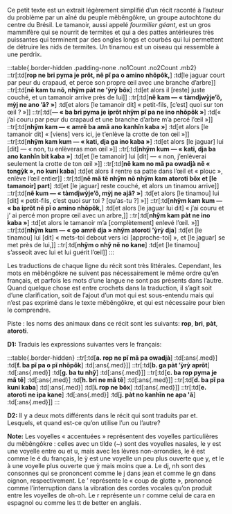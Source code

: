 Ce petit texte est un extrait légèrement simplifié d’un récit raconté à l’auteur du problème par un aîné
du peuple mẽbêngôkre, un groupe autochtone du centre du Brésil. Le tamanoir, aussi appelé *fourmilier géant*, est un gros mammifère qui se nourrit de termites et qui a des pattes antérieures très puissantes qui
terminent par des ongles longs et courbés qui lui permettent de détruire les nids de termites. Un tinamou
est un oiseau qui ressemble à une perdrix.

:::table{.border-hidden .padding-none .no1Count .no2Count .mb2}
::tr[:td[**rop ne bri pyma je prõt, nẽ pĩ pa o amino nhõpôk,**] :td[le jaguar court par peur du crapaud, et perce son propre œil avec une branche d’arbre]]
::tr[:td[**nẽ kam tu nõ, nhỹm pàt ne ’ỳrỳ bôx**] :td[et alors il [reste] juste couché, et un tamanoir arrive près de lui]]
::tr[:td[**nẽ kam — « tàmdjwỳje’õ, mỳj ne ano ’ã? »**] :td[et alors [le tamanoir dit] « petit-fils, [c’est] quoi sur ton œil ? »]]
::tr[:td[**— « ba bri pyma je iprõt nhỹm pĩ pa ne ino nhõpôk »**] :td[« j’ai couru par peur du crapaud et une branche d’arbre m’a percé l’œil »]]
::tr[:td[**nhỹm kam — « amrẽ ba amã ano kanhĩn kaba »**] :td[et alors [le tamanoir dit] « [viens] vers ici, je t’enlève la crotte de ton œil »]]
::tr[:td[**nhỹm kam kum — « kati, dja ga ino kaba »**] :td[et alors [le jaguar] lui [dit] — « non, tu enlèveras mon œil »]]
::tr[:td[**nhỹm kum — « kati, dja ba ano kanhĩn bit kaba »**] :td[et [le tamanoir] lui [dit] — « non, j’enlèverai seulement la crotte de ton œil »]]
::tr[:td[**nẽ kam no mã pa owadjà nẽ « tongỳk », no kuni kaba**] :td[et alors il rentre sa patte dans l’œil et « plouc », enlève l’œil entier]]
::tr[:td[**nẽ mã tẽ nhỹm nõ nhỹm kam atoroti bôx et [le tamanoir] part**] :td[et [le jaguar] reste couché, et alors un tinamou arrive]]
::tr[:td[**nẽ kum — « tàmdjwỳje’õ, mỳj ne ajã? »**] :td[et alors [le tinamou] lui [dit] « petit-fils, c’est quoi sur toi ? [qu’as-tu ?] »]]
::tr[:td[**nhỹm kam kum — « ba iprõt nẽ pĩ o amino nhõpôk,**] :td[et alors [le jaguar lui dit] « j’ai couru et j’ ai percé mon propre œil avec un arbre,]]
::tr[:td[**nhỹm kam pàt ne ino kaba »**] :td[et alors le tamanoir m’a [complètement] enlevé l’œil. »]]
::tr[:td[**nhỹm kum — « go amrẽ dja » nhỹm atoroti ’ỳrỳ dja**] :td[et [le tinamou] lui [dit] « mets-toi debout vers ici [approche-toi] », et [le jaguar] se met près de lui,]]
::tr[:td[**nhỹm o nhỹ nẽ no kane**] :td[et [le tinamou] s’asseoit avec lui et lui guérit l’œil]]
:::

Les traductions de chaque ligne du récit sont très littérales. Cependant, les mots en mẽbêngôkre ne suivent
pas nécessairement le même ordre qu’en français, et parfois les mots d’une langue ne sont pas présents
dans l’autre. Quand quelque chose est entre crochets dans la traduction, il s’agit soit d’une clarification,
soit de l’ajout d’un mot qui est sous-entendu mais qui n’est pas exprimé dans le texte mẽbêngôkre, et qui
est nécessaire pour bien le comprendre.

Piste : les noms des animaux dans ce récit sont les suivants: **rop**, **bri**, **pàt**, **atoroti**.

**D1:** Traduis les expressions suivantes vers le français:

:::table{.border-hidden}
::tr[:td[**a. rop ne pĩ mã pa owadjà**] :td[:ans{.med}] :td[**f. ba pĩ pa o pĩ nhõpôk**] :td[:ans{.med}]]
::tr[:td[**b. ga pàt ’ỳrỳ aprõt**] :td[:ans{.med}] :td[**g. ba tu nhỹ**] :td[:ans{.med}]]
::tr[:td[**c. ba rop pyma je mã tẽ**] :td[:ans{.med}] :td[**h. bri ne mã tẽ**] :td[:ans{.med}]]
::tr[:td[**d. ba pĩ pa kuni kaba**] :td[:ans{.med}] :td[**i. rop ne bôx**] :td[:ans{.med}]]
::tr[:td[**e. atoroti ne ipa kane**] :td[:ans{.med}] :td[**j. pàt no kanhĩn ne apa 'ã**] :td[:ans{.med}]]
:::

**D2:** Il y a deux mots différents dans le récit qui sont traduits par et. Lesquels, et quand est-ce qu’on
utilise l’un ou l’autre?

**Note:** Les voyelles « accentuées » représentent des voyelles particulières du mẽbêngôkre : celles avec un
tilde (~) sont des voyelles nasales, le y est une voyelle entre ou et u, mais avec les lèvres non-arrondies, le ê
est comme le é du français, le ỳ est une voyelle un peu plus ouverte que y, et le à une voyelle plus ouverte
que ỳ mais moins que a. Le dj, nh sont des consonnes qui se prononcent comme le j dans jean et comme
le gn dans oignon, respectivement. Le ’ représente le « coup de glotte », prononcé comme l’interruption
dans la vibration des cordes vocales qu’on produit entre les voyelles de oh-oh. Le r représente un r comme
celui de cara en espagnol ou comme les tt de better en anglais.
